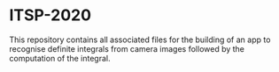 # ITSP-2020
This repository contains all associated files for the building of an app to recognise definite integrals from camera images followed by the computation of the integral.
